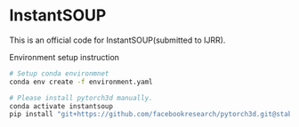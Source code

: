 # InstantSOUP

This is an official code for InstantSOUP(submitted to IJRR).

Environment setup instruction 
```bash
# Setup conda environmnet
conda env create -f environment.yaml 

# Please install pytorch3d manually.
conda activate instantsoup
pip install "git+https://github.com/facebookresearch/pytorch3d.git@stable"
```

